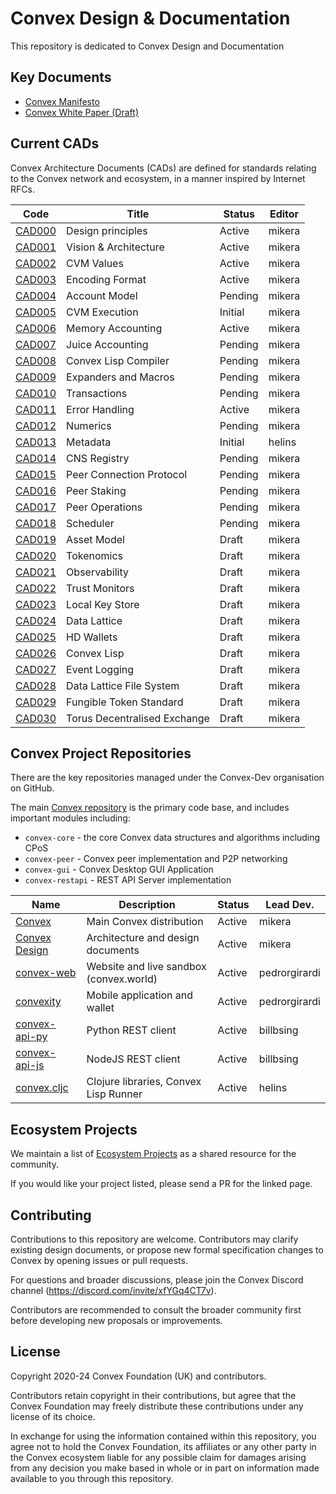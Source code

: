 # Convex Design & Documentation

This repository is dedicated to Convex Design and Documentation

## Key Documents

- [Convex Manifesto](papers/manifesto.md)
- [Convex White Paper (Draft)](papers/convex-whitepaper.md)

## Current CADs

Convex Architecture Documents (CADs) are defined for standards relating to the Convex network and ecosystem, in a manner inspired by Internet RFCs.

| Code                             | Title                            | Status     | Editor
| ------------------               | -------------------------------- | ---------- | -----------
| [CAD000](cad/000_principles)     | Design principles                | Active     | mikera
| [CAD001](cad/001_arch)           | Vision & Architecture            | Active     | mikera
| [CAD002](cad/002_values)         | CVM Values                       | Active     | mikera
| [CAD003](cad/003_encoding)       | Encoding Format                  | Active     | mikera
| [CAD004](cad/004_accounts)       | Account Model                    | Pending    | mikera
| [CAD005](cad/005_cvmex)          | CVM Execution                    | Initial    | mikera
| [CAD006](cad/006_memory)         | Memory Accounting                | Active     | mikera
| [CAD007](cad/007_juice)          | Juice Accounting                 | Pending    | mikera
| [CAD008](cad/008_compiler)       | Convex Lisp Compiler             | Pending    | mikera
| [CAD009](cad/009_expanders)      | Expanders and Macros             | Pending    | mikera
| [CAD010](cad/010_transactions)   | Transactions                     | Pending    | mikera
| [CAD011](cad/011_errors)         | Error Handling                   | Active     | mikera
| [CAD012](cad/012_numerics)       | Numerics                         | Pending    | mikera
| [CAD013](cad/013_metadata)       | Metadata                         | Initial    | helins
| [CAD014](cad/014_cns)            | CNS Registry                     | Pending    | mikera
| [CAD015](cad/015_peercomms)      | Peer Connection Protocol         | Pending    | mikera
| [CAD016](cad/016_peerstake)      | Peer Staking                     | Pending    | mikera
| [CAD017](cad/017_peerops)        | Peer Operations                  | Pending    | mikera
| [CAD018](cad/018_scheduler)      | Scheduler                        | Pending    | mikera
| [CAD019](cad/019_assets)         | Asset Model                      | Draft      | mikera
| [CAD020](cad/020_tokenomics)     | Tokenomics                       | Draft      | mikera
| [CAD021](cad/021_observability)  | Observability                    | Draft      | mikera
| [CAD022](cad/022_trustmon)       | Trust Monitors                   | Draft      | mikera
| [CAD023](cad/023_keystore)       | Local Key Store                  | Draft      | mikera
| [CAD024](cad/024_data_lattice)   | Data Lattice                     | Draft      | mikera
| [CAD025](cad/025_wallet)         | HD Wallets                       | Draft      | mikera
| [CAD026](cad/026_lisp)           | Convex Lisp                      | Draft      | mikera
| [CAD027](cad/027_log)            | Event Logging                    | Draft      | mikera
| [CAD028](cad/028_dlfs)           | Data Lattice File System         | Draft      | mikera
| [CAD029](cad/029_fungible)       | Fungible Token Standard          | Draft      | mikera
| [CAD030](cad/030_Torus_DEX)      | Torus Decentralised Exchange     | Draft      | mikera

## Convex Project Repositories

There are the key repositories managed under the Convex-Dev organisation on GitHub.

The main [Convex repository](https://github.com/Convex-Dev/convex) is the primary code base, and includes important modules including:
- `convex-core` - the core Convex data structures and algorithms including CPoS
- `convex-peer` - Convex peer implementation and P2P networking
- `convex-gui` - Convex Desktop GUI Application
- `convex-restapi` - REST API Server implementation

| Name                                                         | Description                                   | Status     | Lead Dev.
| -------------                                                | --------------------------------              | ---------- | -----
| [Convex](https://github.com/Convex-Dev/convex)               | Main Convex distribution                      | Active     | mikera
| [Convex Design](https://github.com/Convex-Dev/design)        | Architecture and design documents             | Active     | mikera
| [convex-web](https://github.com/Convex-Dev/convex-web)       | Website and live sandbox (convex.world)       | Active     | pedrorgirardi
| [convexity](https://github.com/Convex-Dev/convexity)         | Mobile application and wallet                 | Active     | pedrorgirardi
| [convex-api-py](https://github.com/Convex-Dev/convex-api-py) | Python REST client                            | Active     | billbsing
| [convex-api-js](https://github.com/Convex-Dev/convex-api-js) | NodeJS REST client                            | Active     | billbsing
| [convex.cljc](https://github.com/Convex-Dev/convex.cljc)     | Clojure libraries, Convex Lisp Runner         | Active     | helins

## Ecosystem Projects

We maintain a list of [Ecosystem Projects](ecosystem/index.md) as a shared resource for the community. 

If you would like your project listed, please send a PR for the linked page.

## Contributing

Contributions to this repository are welcome. Contributors may clarify existing design documents, or propose new formal specification changes to Convex by opening issues or pull requests.

For questions and broader discussions, please join the Convex Discord channel (https://discord.com/invite/xfYGq4CT7v).

Contributors are recommended to consult the broader community first before developing new proposals or improvements.

## License

Copyright 2020-24 Convex Foundation (UK) and contributors.

Contributors retain copyright in their contributions, but agree that the Convex Foundation may freely distribute these contributions under any license of its choice.

In exchange for using the information contained within this repository, you agree not to hold the Convex Foundation, its affiliates or any other party in the Convex ecosystem liable for any possible claim for damages arising from any decision you make based in whole or in part on information made available to you through this repository.
